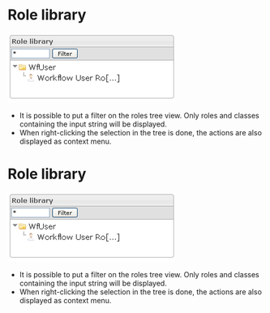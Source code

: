 <!--
author:
    - 'Jérôme Bogaerts'
created_at: '2012-03-29 16:27:19'
updated_at: '2013-03-13 14:33:02'
tags:
    - 'Manage Roles'
-->

Role library
============

![](../resources/roles-library.png)

-   It is possible to put a filter on the roles tree view. Only roles and classes containing the input string will be displayed.
-   When right-clicking the selection in the tree is done, the actions are also displayed as context menu.

Role library
============

![](../resources/roles-library.png)

-   It is possible to put a filter on the roles tree view. Only roles and classes containing the input string will be displayed.
-   When right-clicking the selection in the tree is done, the actions are also displayed as context menu.


